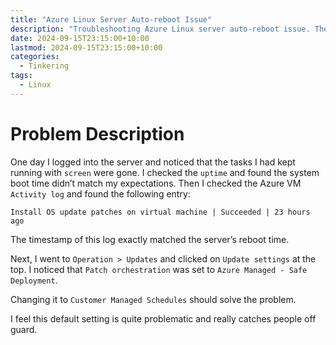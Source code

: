 ```yaml
---
title: "Azure Linux Server Auto-reboot Issue"
description: "Troubleshooting Azure Linux server auto-reboot issue. The cause is Azure auto-installing patches and rebooting the server."
date: 2024-09-15T23:15:00+10:00
lastmod: 2024-09-15T23:15:00+10:00
categories:
  - Tinkering
tags:
  - Linux
---
```


# Problem Description

One day I logged into the server and noticed that the tasks I had kept running with `screen` were gone. I checked the `uptime` and found the system boot time didn’t match my expectations. Then I checked the Azure VM `Activity log` and found the following entry:

```text
Install OS update patches on virtual machine | Succeeded | 23 hours ago
````

The timestamp of this log exactly matched the server’s reboot time.

Next, I went to `Operation > Updates` and clicked on `Update settings` at the top. I noticed that `Patch orchestration` was set to `Azure Managed - Safe Deployment`.

Changing it to `Customer Managed Schedules` should solve the problem.

I feel this default setting is quite problematic and really catches people off guard.
